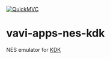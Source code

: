 [![QuickMVC](https://img.shields.io/badge/Quick%20MVC-Applied-magenta)](https://github.com/umjammer/umjammer/blob/wiki/QuickMVC.md)

# vavi-apps-nes-kdk

NES emulator for [KDK](https://github.com/umjammer/kdk-emulator)
